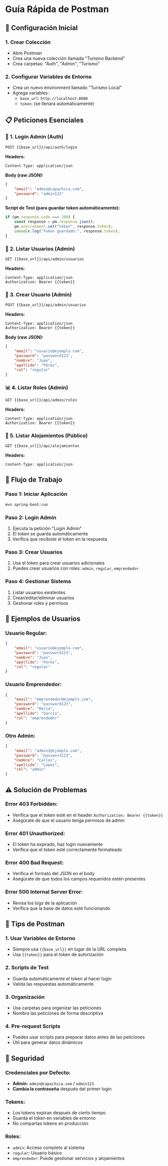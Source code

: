 # Guía Rápida de Postman

## 🚀 Configuración Inicial

### 1. Crear Colección
- Abre Postman
- Crea una nueva colección llamada "Turismo Backend"
- Crea carpetas: "Auth", "Admin", "Turismo"

### 2. Configurar Variables de Entorno
- Crea un nuevo environment llamado "Turismo Local"
- Agrega variables:
  - `base_url`: `http://localhost:8080`
  - `token`: (se llenará automáticamente)

## 📋 Peticiones Esenciales

### 🔐 **1. Login Admin (Auth)**
```
POST {{base_url}}/api/auth/login
```

**Headers:**
```
Content-Type: application/json
```

**Body (raw JSON):**
```json
{
    "email": "admin@capachica.com",
    "password": "admin123"
}
```

**Script de Test (para guardar token automáticamente):**
```javascript
if (pm.response.code === 200) {
    const response = pm.response.json();
    pm.environment.set("token", response.token);
    console.log("Token guardado:", response.token);
}
```

### 👥 **2. Listar Usuarios (Admin)**
```
GET {{base_url}}/api/admin/usuarios
```

**Headers:**
```
Content-Type: application/json
Authorization: Bearer {{token}}
```

### 👤 **3. Crear Usuario (Admin)**
```
POST {{base_url}}/api/admin/usuarios
```

**Headers:**
```
Content-Type: application/json
Authorization: Bearer {{token}}
```

**Body (raw JSON):**
```json
{
    "email": "usuario@ejemplo.com",
    "password": "password123",
    "nombre": "Juan",
    "apellido": "Pérez",
    "rol": "regular"
}
```

### 📊 **4. Listar Roles (Admin)**
```
GET {{base_url}}/api/admin/roles
```

**Headers:**
```
Content-Type: application/json
Authorization: Bearer {{token}}
```

### 🏨 **5. Listar Alojamientos (Público)**
```
GET {{base_url}}/api/alojamientos
```

**Headers:**
```
Content-Type: application/json
```

## 🔄 Flujo de Trabajo

### **Paso 1: Iniciar Aplicación**
```bash
mvn spring-boot:run
```

### **Paso 2: Login Admin**
1. Ejecuta la petición "Login Admin"
2. El token se guarda automáticamente
3. Verifica que recibiste el token en la respuesta

### **Paso 3: Crear Usuarios**
1. Usa el token para crear usuarios adicionales
2. Puedes crear usuarios con roles: `admin`, `regular`, `emprendedor`

### **Paso 4: Gestionar Sistema**
1. Listar usuarios existentes
2. Crear/editar/eliminar usuarios
3. Gestionar roles y permisos

## 📝 Ejemplos de Usuarios

### **Usuario Regular:**
```json
{
    "email": "usuario@ejemplo.com",
    "password": "password123",
    "nombre": "Juan",
    "apellido": "Pérez",
    "rol": "regular"
}
```

### **Usuario Emprendedor:**
```json
{
    "email": "emprendedor@ejemplo.com",
    "password": "password123",
    "nombre": "María",
    "apellido": "García",
    "rol": "emprendedor"
}
```

### **Otro Admin:**
```json
{
    "email": "admin2@ejemplo.com",
    "password": "password123",
    "nombre": "Carlos",
    "apellido": "López",
    "rol": "admin"
}
```

## ⚠️ Solución de Problemas

### **Error 403 Forbidden:**
- Verifica que el token esté en el header `Authorization: Bearer {{token}}`
- Asegúrate de que el usuario tenga permisos de admin

### **Error 401 Unauthorized:**
- El token ha expirado, haz login nuevamente
- Verifica que el token esté correctamente formateado

### **Error 400 Bad Request:**
- Verifica el formato del JSON en el body
- Asegúrate de que todos los campos requeridos estén presentes

### **Error 500 Internal Server Error:**
- Revisa los logs de la aplicación
- Verifica que la base de datos esté funcionando

## 🎯 Tips de Postman

### **1. Usar Variables de Entorno**
- Siempre usa `{{base_url}}` en lugar de la URL completa
- Usa `{{token}}` para el token de autorización

### **2. Scripts de Test**
- Guarda automáticamente el token al hacer login
- Valida las respuestas automáticamente

### **3. Organización**
- Usa carpetas para organizar las peticiones
- Nombra las peticiones de forma descriptiva

### **4. Pre-request Scripts**
- Puedes usar scripts para preparar datos antes de las peticiones
- Útil para generar datos dinámicos

## 🔐 Seguridad

### **Credenciales por Defecto:**
- **Admin:** `admin@capachica.com` / `admin123`
- **Cambia la contraseña** después del primer login

### **Tokens:**
- Los tokens expiran después de cierto tiempo
- Guarda el token en variables de entorno
- No compartas tokens en producción

### **Roles:**
- `admin`: Acceso completo al sistema
- `regular`: Usuario básico
- `emprendedor`: Puede gestionar servicios y alojamientos 